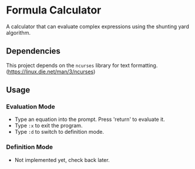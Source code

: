 # Formula Calculator

A calculator that can evaluate complex expressions using the shunting yard algorithm.

## Dependencies
This project depends on the `ncurses` library for text formatting. (https://linux.die.net/man/3/ncurses)

## Usage
### Evaluation Mode
- Type an equation into the prompt. Press 'return' to evaluate it.
- Type `:x` to exit the program.
- Type `:d` to switch to definition mode.

### Definition Mode
- Not implemented yet, check back later.
